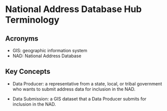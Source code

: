 # National Address Database Hub Terminology

## Acronyms

- GIS: geographic information system
- NAD: National Address Database

## Key Concepts

- Data Producer: a representative from a state, local, or tribal government
  who wants to submit address data for inclusion in the NAD.

- Data Submission: a GIS dataset that a Data Producer submits for inclusion
  in the NAD.
